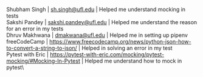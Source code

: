 Shubham Singh | sh.singh@ufl.edu | Helped me understand mocking in tests\
Sakshi Pandey | sakshi.pandey@ufl.edu | Helped me understand the reason for an error in my tests\
Dhruv Makhwana | dmakwana@ufl.edu | Helped me in setting up pipenv\
freeCodeCamp | https://www.freecodecamp.org/news/python-json-how-to-convert-a-string-to-json/ | Helped in solving an error in my test\
Pytest with Eric | https://pytest-with-eric.com/mocking/pytest-mocking/#Mocking-In-Pytest | Helped me understand how to mock in pytest\
